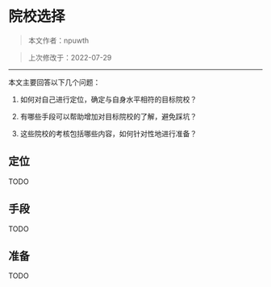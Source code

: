 # 院校选择

> 本文作者：npuwth

> 上次修改于：2022-07-29

------

本文主要回答以下几个问题：

1. 如何对自己进行定位，确定与自身水平相符的目标院校？

2. 有哪些手段可以帮助增加对目标院校的了解，避免踩坑？

3. 这些院校的考核包括哪些内容，如何针对性地进行准备？

## 定位

TODO

## 手段

TODO

## 准备

TODO
